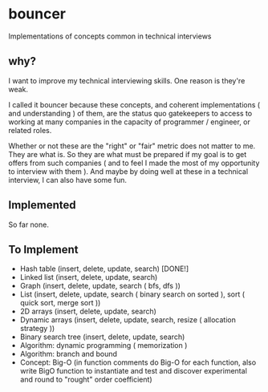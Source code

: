 # bouncer

Implementations of concepts common in technical interviews

## why?

I want to improve my technical interviewing skills. One reason is they're weak.

I called it bouncer because these concepts, and coherent implementations ( and understanding ) of them, are the status quo gatekeepers to access to working at many companies in the capacity of programmer / engineer, or related roles.

Whether or not these are the "right" or "fair" metric does not matter to me. They are what is. So they are what must be prepared if my goal is to get offers from such companies ( and to feel I made the most of my opportunity to interview with them ). And maybe by doing well at these in a technical interview, I can also have some fun.

## Implemented

So far none.

## To Implement

- Hash table (insert, delete, update, search) [DONE!]
- Linked list (insert, delete, update, search)
- Graph (insert, delete, update, search ( bfs, dfs ))
- List (insert, delete, update, search ( binary search on sorted ), sort ( quick sort, merge sort ))
- 2D arrays (insert, delete, update, search)
- Dynamic arrays (insert, delete, update, search, resize ( allocation strategy ))
- Binary search tree (insert, delete, update, search)
- Algorithm: dynamic programming ( memorization )
- Algorithm: branch and bound 
- Concept: Big-O (in function comments do Big-O for each function, also write BigO function to instantiate and test and discover experimental and round to "rought" order coefficient)


